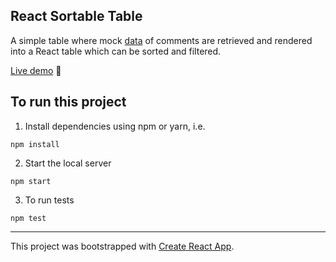 ## React Sortable Table
A simple table where mock [data](https://jsonplaceholder.typicode.com/comments) of comments are retrieved and rendered into a React table which can be sorted and filtered.

[Live demo](https://react-sortable-comments-table.netlify.app) 🚀

## To run this project

1) Install dependencies using npm or yarn, i.e.
```
npm install
```

2) Start the local server
```
npm start
```

3) To run tests
```
npm test
```
---

This project was bootstrapped with [Create React App](https://github.com/facebook/create-react-app).
